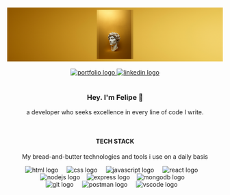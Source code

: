
![Alt text](./fehbanner.png)

<div align="center">
<a href="https://www.fehmatos.com/" target="_blank">
  <img src="https://img.shields.io/static/v1?message=Portfolio&label=&color=B69121&logoColor=white&labelColor=&style=for-the-badge" height="25" alt="portfolio logo" />
</a>
<a href="https://www.linkedin.com/in/fehmatos/" target="_blank">
  <img src="https://img.shields.io/static/v1?message=LinkedIn&logo=linkedin&label=&color=DBB42C&logoColor=white&labelColor=&style=for-the-badge" height="25" alt="linkedin logo"  />
</a>
</div>
</br>




<div align="center">
  <h3>Hey. I'm Felipe 👋</h3>
<p>a developer who seeks excellence in every line of code I write.</p>
 </div> </br>

<div align="center">
<h4>TECH STACK</h4>
<p>My bread-and-butter technologies and tools i use on a daily basis</p>
 </div>
 

<div align= "center">
  <img src="https://cdn.jsdelivr.net/gh/devicons/devicon/icons/html5/html5-original.svg" height="40" alt="html logo"  />
  <img width="12" />
    <img src="https://cdn.jsdelivr.net/gh/devicons/devicon/icons/css3/css3-original.svg" height="40" alt="css logo"  />
  <img width="12" />
    <img src="https://cdn.jsdelivr.net/gh/devicons/devicon/icons/javascript/javascript-original.svg" height="40" alt="javascript logo"  />
  <img width="12" />
  <img src="https://cdn.jsdelivr.net/gh/devicons/devicon/icons/react/react-original.svg" height="40" alt="react logo"  />
  <img width="12" />
   </div>
   
<div align= "center">
  <img src="https://cdn.jsdelivr.net/gh/devicons/devicon/icons/nodejs/nodejs-original.svg" height="40" alt="nodejs logo"  />
  <img width="8" />
 <img src="https://cdn.jsdelivr.net/gh/devicons/devicon/icons/express/express-original.svg" height="40" alt="express logo"  />
  <img width="8" />
   <img src="https://cdn.jsdelivr.net/gh/devicons/devicon/icons/mongodb/mongodb-original.svg" height="40" alt="mongodb logo"  />
  <img width="8" />

   </div>
   
<div align= "center">
  <img src="https://cdn.jsdelivr.net/gh/devicons/devicon/icons/git/git-original.svg" height="40" alt="git logo"  />
  <img width="12" />
    <img src="https://cdn.jsdelivr.net/gh/devicons/devicon/icons/postman/postman-original.svg" height="40" alt="postman logo"  />
  <img width="12" />
   <img src="https://cdn.jsdelivr.net/gh/devicons/devicon/icons/vscode/vscode-original.svg" height="40" alt="vscode logo"  />
  <img width="12" />
